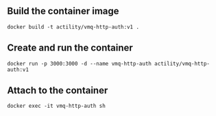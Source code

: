 ## Build the container image
```
docker build -t actility/vmq-http-auth:v1 .
```

## Create and run the container
```
docker run -p 3000:3000 -d --name vmq-http-auth actility/vmq-http-auth:v1
```

## Attach to the container
```
docker exec -it vmq-http-auth sh
```
